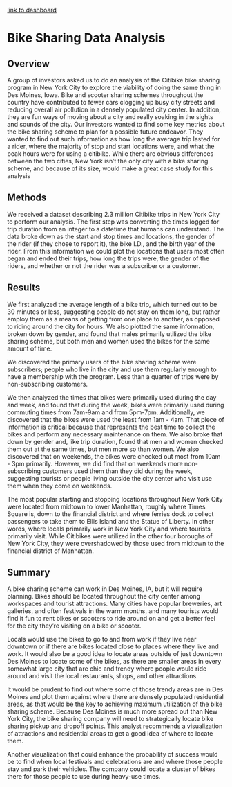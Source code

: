 [link to dashboard](https://public.tableau.com/app/profile/adam.bachrach/viz/ModuleChallengeFinalSubmission/Story1?publish=yes)


# Bike Sharing Data Analysis
## Overview
A group of investors asked us to do an analysis of the Citibike bike sharing program in New York City to explore the viability of doing the same thing in Des Moines, Iowa. Bike and scooter sharing schemes throughout the country have contributed to fewer cars clogging up busy city streets and reducing overall air pollution in a densely populated city center. In addition, they are fun ways of moving about a city and really soaking in the sights and sounds of the city. Our investors wanted to find some key metrics about the bike sharing scheme to plan for a possible future endeavor. They wanted to find out such information as how long the average trip lasted for a rider, where the majority of stop and start locations were, and what the peak hours were for using a citibike. While there are obvious differences between the two cities, New York isn’t the only city with a bike sharing scheme, and because of its size, would make a great case study for this analysis

## Methods
We received a dataset describing 2.3 million Citibike trips in New York City to perform our analysis. The first step was converting the times logged for trip duration from an integer to a datetime that humans can understand. The data broke down as the start and stop times and locations, the gender of the rider (if they chose to report it), the bike I.D., and the birth year of the rider. From this information we could plot the locations that users most often began and ended their trips, how long the trips were, the gender of the riders, and whether or not the rider was a subscriber or a customer.

## Results
We first analyzed the average length of a bike trip, which turned out to be 30 minutes or less, suggesting people do not stay on them long, but rather employ them as a means of getting from one place to another, as opposed to riding around the city for hours. We also plotted the same information, broken down by gender, and found that males primarily utilized the bike sharing scheme, but both men and women used the bikes for the same amount of time. 

We discovered the primary users of the bike sharing scheme were subscribers; people who live in the city and use them regularly enough to have a membership with the program. Less than a quarter of trips were by non-subscribing customers. 

We then analyzed the times that bikes were primarily used during the day and week, and found that during the week, bikes were primarily used during commuting times from 7am-9am and from 5pm-7pm. Additionally, we discovered that the bikes were used the least from 1am - 4am. That piece of information is critical because that represents the best time to collect the bikes and perform any necessary maintenance on them. We also broke that down by gender and, like trip duration, found that men and women checked them out at the same times, but men more so than women. We also discovered that on weekends, the bikes were checked out most from 10am - 3pm primarily. However, we did find that on weekends more non-subscribing customers used them than they did during the week, suggesting tourists or people living outside the city center who visit use them when they come on weekends. 

The most popular starting and stopping locations throughout New York City were located from midtown to lower Manhattan, roughly where Times Square is, down to the financial district and where ferries dock to collect passengers to take them to Ellis Island and the Statue of Liberty. In other words, where locals primarily work in New York City and where tourists primarily visit. While Citibikes were utilized in the other four boroughs of New York City, they were overshadowed by those used from midtown to the financial district of Manhattan. 

## Summary
A bike sharing scheme can work in Des Moines, IA, but it will require planning. Bikes should be located throughout the city center among workspaces and tourist attractions. Many cities have popular breweries, art galleries, and often festivals in the warm months, and many tourists would find it fun to rent bikes or scooters to ride around on and get a better feel for the city they’re visiting on a bike or scooter. 

Locals would use the bikes to go to and from work if they live near downtown or if there are bikes located close to places where they live and work. It would also be a good idea to locate areas outside of just downtown Des Moines to locate some of the bikes, as there are smaller areas in every somewhat large city that are chic and trendy where people would ride around and visit the local restaurants, shops, and other attractions. 

It would be prudent to find out where some of those trendy areas are in Des Moines and plot them against where there are densely populated residential areas, as that would be the key to achieving maximum utilization of the bike sharing scheme. Because Des Moines is much more spread out than New York City, the bike sharing company will need to strategically locate bike sharing pickup and dropoff points. This analyst recommends a visualization of attractions and residential areas to get a good idea of where to locate them. 

Another visualization that could enhance the probability of success would be to find when local festivals and celebrations are and where those people stay and park their vehicles. The company could locate a cluster of bikes there for those people to use during heavy-use times. 
